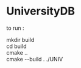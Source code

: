 # UniversityDB
to run :

mkdir build     
cd build        
cmake ..        
cmake --build . 
./UNIV
